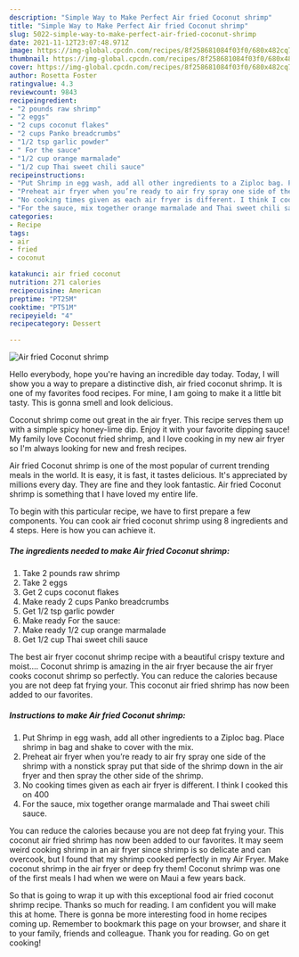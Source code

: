 ```yaml
---
description: "Simple Way to Make Perfect Air fried Coconut shrimp"
title: "Simple Way to Make Perfect Air fried Coconut shrimp"
slug: 5022-simple-way-to-make-perfect-air-fried-coconut-shrimp
date: 2021-11-12T23:07:48.971Z
image: https://img-global.cpcdn.com/recipes/8f258681084f03f0/680x482cq70/air-fried-coconut-shrimp-recipe-main-photo.jpg
thumbnail: https://img-global.cpcdn.com/recipes/8f258681084f03f0/680x482cq70/air-fried-coconut-shrimp-recipe-main-photo.jpg
cover: https://img-global.cpcdn.com/recipes/8f258681084f03f0/680x482cq70/air-fried-coconut-shrimp-recipe-main-photo.jpg
author: Rosetta Foster
ratingvalue: 4.3
reviewcount: 9843
recipeingredient:
- "2 pounds raw shrimp"
- "2 eggs"
- "2 cups coconut flakes"
- "2 cups Panko breadcrumbs"
- "1/2 tsp garlic powder"
- " For the sauce"
- "1/2 cup orange marmalade"
- "1/2 cup Thai sweet chili sauce"
recipeinstructions:
- "Put Shrimp in egg wash, add all other ingredients to a Ziploc bag. Place shrimp in bag and shake to cover with the mix."
- "Preheat air fryer when you’re ready to air fry spray one side of the shrimp with a nonstick spray put that side of the shrimp down in the air fryer and then spray the other side of the shrimp."
- "No cooking times given as each air fryer is different. I think I cooked this on 400"
- "For the sauce, mix together orange marmalade and Thai sweet chili sauce."
categories:
- Recipe
tags:
- air
- fried
- coconut

katakunci: air fried coconut 
nutrition: 271 calories
recipecuisine: American
preptime: "PT25M"
cooktime: "PT51M"
recipeyield: "4"
recipecategory: Dessert

---
```



![Air fried Coconut shrimp](https://img-global.cpcdn.com/recipes/8f258681084f03f0/680x482cq70/air-fried-coconut-shrimp-recipe-main-photo.jpg)

Hello everybody, hope you're having an incredible day today. Today, I will show you a way to prepare a distinctive dish, air fried coconut shrimp. It is one of my favorites food recipes. For mine, I am going to make it a little bit tasty. This is gonna smell and look delicious.

Coconut shrimp come out great in the air fryer. This recipe serves them up with a simple spicy honey-lime dip. Enjoy it with your favorite dipping sauce! My family love Coconut fried shrimp, and I love cooking in my new air fryer so I&#39;m always looking for new and fresh recipes.

Air fried Coconut shrimp is one of the most popular of current trending meals in the world. It is easy, it is fast, it tastes delicious. It's appreciated by millions every day. They are fine and they look fantastic. Air fried Coconut shrimp is something that I have loved my entire life.


To begin with this particular recipe, we have to first prepare a few components. You can cook air fried coconut shrimp using 8 ingredients and 4 steps. Here is how you can achieve it.

<!--inarticleads1-->

##### The ingredients needed to make Air fried Coconut shrimp:

1. Take 2 pounds raw shrimp
1. Take 2 eggs
1. Get 2 cups coconut flakes
1. Make ready 2 cups Panko breadcrumbs
1. Get 1/2 tsp garlic powder
1. Make ready  For the sauce:
1. Make ready 1/2 cup orange marmalade
1. Get 1/2 cup Thai sweet chili sauce


The best air fryer coconut shrimp recipe with a beautiful crispy texture and moist…. Coconut shrimp is amazing in the air fryer because the air fryer cooks coconut shrimp so perfectly. You can reduce the calories because you are not deep fat frying your. This coconut air fried shrimp has now been added to our favorites. 

<!--inarticleads2-->

##### Instructions to make Air fried Coconut shrimp:

1. Put Shrimp in egg wash, add all other ingredients to a Ziploc bag. Place shrimp in bag and shake to cover with the mix.
1. Preheat air fryer when you’re ready to air fry spray one side of the shrimp with a nonstick spray put that side of the shrimp down in the air fryer and then spray the other side of the shrimp.
1. No cooking times given as each air fryer is different. I think I cooked this on 400
1. For the sauce, mix together orange marmalade and Thai sweet chili sauce.


You can reduce the calories because you are not deep fat frying your. This coconut air fried shrimp has now been added to our favorites. It may seem weird cooking shrimp in an air fryer since shrimp is so delicate and can overcook, but I found that my shrimp cooked perfectly in my Air Fryer. Make coconut shrimp in the air fryer or deep fry them! Coconut shrimp was one of the first meals I had when we were on Maui a few years back. 

So that is going to wrap it up with this exceptional food air fried coconut shrimp recipe. Thanks so much for reading. I am confident you will make this at home. There is gonna be more interesting food in home recipes coming up. Remember to bookmark this page on your browser, and share it to your family, friends and colleague. Thank you for reading. Go on get cooking!
